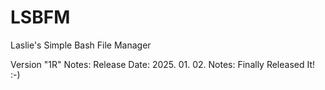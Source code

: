 # LSBFM
Laslie's Simple Bash File Manager

Version "1R" Notes:
Release Date: 2025. 01. 02.
Notes:
Finally Released It! :-)
